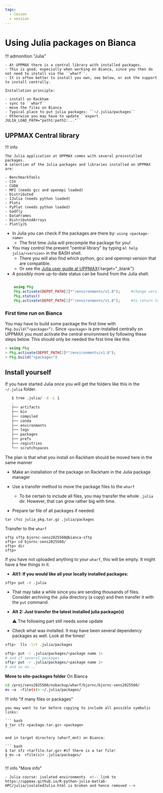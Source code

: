 ```yaml
---
tags:
  - lesson
  - session
---
```


# Using Julia packages on Bianca

!!! admonition "Julia"

    - At UPPMAX there is a central library with installed packages.
    - This is good, especially when working on Bianca, since you then do not need to install via the ``wharf``.
    - It is often better to install you own, see below, or ask the support to install centrally.

    Installation principle:

    - install on Rackham
    - sync to ``wharf``
    - move the files on Bianca
    - Typical place to put julia packages: ``~/.julia/packages``
    - Otherwise you may have to update ``export JULIA_LOAD_PATH="path1:path2:..."``


## UPPMAX Central library

!!! info

    The Julia application at UPPMAX comes with several preinstalled packages.
    A selection of the Julia packages and libraries installed on UPPMAX are:

    - BenchmarkTools
    - CSV
    - CUDA
    - MPI (needs gcc and openmpi loaded)
    - Distributed
    - IJulia (needs python loaded)
    - Plots
    - PyPlot (needs python loaded)
    - Gadfly
    - DataFrames
    - DistributedArrays
    - PlotlyJS

- In Julia you can check if the packages are there by: ``using <package-name>``
    - The first time Julia will precompile the package for you!
- You may control the present "central library" by typing ``ml help julia/<version>`` in the BASH shell.
    - There you will also find which python, gcc and openmpi version that are compatible.
    - Or see the [Julia user guide at UPPMAX](http://docs.uppmax.uu.se/software/julia/){:target="_blank"}
- A possibly more up-to-date status can be found from the Julia shell:

``` julia

    using Pkg
    Pkg.activate(DEPOT_PATH[2]*"/environments/v1.8");     #change version (1.8) accordingly if you have another main version of Julia
    Pkg.status()
    Pkg.activate(DEPOT_PATH[1]*"/environments/v1.8");     #to return to user library

```

### First time run on Bianca

You may have to build some package the first time with `Pkg.build(“<package>”)`. Since `<package>` is pre-installed centrally on UPPMAX you must activate the central environment by following these steps below. This should only be needed the first time like this

``` julia
> using Pkg
> Pkg.activate(DEPOT_PATH[2]*"/environments/v1.8");
> Pkg.build("<package>")
```

## Install yourself

If you have started Julia once you will get the folders like this in the `~/.julia` folder.

```bash
   $ tree .julia/ -d -L 1
   .
   ├── artifacts
   ├── bin
   ├── compiled
   ├── conda
   ├── environments
   ├── logs
   ├── packages
   ├── prefs
   ├── registries
   └── scratchspaces
```

The plan is that what you install on Rackham should be moved here in the same manner

- Make an installation of the package on Rackham in the Julia package manager
- Use a transfer method to move the package files to the ``wharf``
    - To be certain to include all files, you may transfer the whole ``.julia`` dir. However, that can grow rather big with time.

- Prepare tar file of all packages if needed:

```console
tar cfvz julia_pkg.tar.gz .julia/packages
```

Transfer to the ``wharf``

``` console
sftp sftp bjornc-sens2025560@bianca-sftp
sftp> cd bjornc-sens2025560/
sftp> dir
sftp>
```

If you have not uploaded anything to your ``wharf``, this will be empty. It might have a few things in it.

- **Alt1: If you would like all your locally installed packages:**

``` console
sftp> put -r .julia
```

- That may take a while since you are sending thousands of files. Consider archiving the .julia directory (a copy) and then transfer it with the ``put`` command.

- **Alt 2: Just transfer the latest installed julia package(s)**

    :warning: The following part still needs some update

- Check what was installed. It may have been several dependency packages as well. Look at the times!

``` bash
sftp>  lls -lrt .julia/packages
```

``` bash
sftp> put -r .julia/packages/<package name 1>
# and if several packages
sftp> put -r .julia/packages/<package name 2>
# and so on...
```

**Move to site-packages folder**
On Bianca

``` bash
cd /proj/sens2025560/nobackup/wharf/bjornc/bjornc-sens2025560/
mv –a  <file(s)> ~/.julia/packages/
```

!!! info "If many files or packages"

    you may want to tar before copying to include all possible symbolic links:

    ``` bash
    $ tar cfz <package.tar.gz> <package>
    ```

    and in target directory (wharf_mnt) on Bianca:

    ``` bash
    $ tar xfz <tarfile.tar.gz> #if there is a tar file!
    $ mv –a  <file(s)> .julia/packages/
    ```

!!! info "More info"

    - Julia course: isolated environments  <!-- link to https://uppmax.github.io/R-python-julia-matlab-HPC/julia/isolatedJulia.html is broken and hence removed -->
